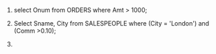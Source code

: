 1)
    select Onum from ORDERS
    where Amt > 1000;

2)
    Select Sname, City from SALESPEOPLE
    where (City = 'London') and (Comm >0.10);

3) 
    